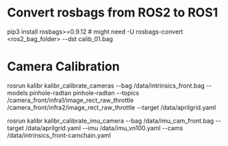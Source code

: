 
# Convert rosbags from ROS2 to ROS1

pip3 install rosbags>=0.9.12 # might need -U
rosbags-convert <ros2_bag_folder> --dst calib_01.bag 

# Camera Calibration

rosrun kalibr kalibr_calibrate_cameras --bag /data/intrinsics_front.bag --models pinhole-radtan pinhole-radtan --topics /camera_front/infra1/image_rect_raw_throttle /camera_front/infra2/image_rect_raw_throttle --target /data/aprilgrid.yaml

rosrun kalibr kalibr_calibrate_imu_camera --bag /data/imu_cam_front.bag --target /data/aprilgrid.yaml --imu /data/imu_vn100.yaml --cams /data/intrinsics_front-camchain.yaml
